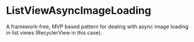 # ListViewAsyncImageLoading

A framework-free, MVP based pattern for dealing with async image loading in list views (RecyclerView in this case).
